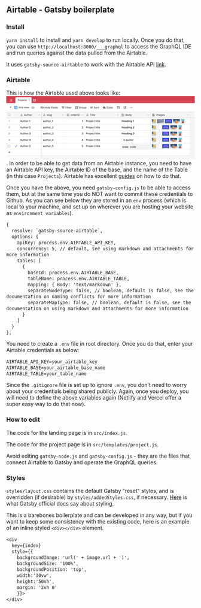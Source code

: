 ## Airtable - Gatsby boilerplate


### Install 
`yarn install` to install and `yarn develop` to run locally. Once you do that, you can use `http://localhost:8000/___graphql` to access the GraphQL IDE and run queries against the data pulled from the Airtable. 

It uses `gatsby-source-airtable` to work with the Airtable API [link](https://github.com/jbolda/gatsby-source-airtable).

### Airtable
This is how the Airtable used above looks like: <img src="screenshot.png">. In order to be able to get data from an Airtable instance, you need to have an Airtable API key, the Airtable ID of the base, and the name of the Table (in this case `Projects`). Airtable has excellent <a href="https://airtable.com/api">guides</a> on how to do that.

Once you have the above, you need `gatsby-config.js` to be able to access them, but at the same time you do NOT want to commit these credentials to Github. As you can see below they are stored in an `env` process (which is local to your machine, and set up on wherever you are hosting your website as `environment variables`).

```
{
  resolve: `gatsby-source-airtable`,
  options: {
    apiKey: process.env.AIRTABLE_API_KEY,
    concurrency: 5, // default, see using markdown and attachments for more information
    tables: [
      {
        baseId: process.env.AIRTABLE_BASE,
        tableName: process.env.AIRTABLE_TABLE,
        mapping: { Body: 'text/markdown' },
        separateNodeType: false, // boolean, default is false, see the documentation on naming conflicts for more information
        separateMapType: false, // boolean, default is false, see the documentation on using markdown and attachments for more information
      }
    ]
  }
},
```

You need to create a `.env` file in root directory. Once you do that, enter your Airtable credentials as below: 

```
AIRTABLE_API_KEY=your_airtable_key
AIRTABLE_BASE=your_airtable_base_name
AIRTABLE_TABLE=your_table_name
```

Since the `.gitignore` file is set up to ignore `.env`, you don't need to worry about your credentials being shared publicly. Again, once you deploy, you will need to define the above variables again (Netlify and Vercel offer a super easy way to do that now). 

### How to edit
The code for the landing page is in `src/index.js`.

The code for the project page is in `src/templates/project.js`. 

Avoid editing `gatsby-node.js` and `gatsby-config.js` - they are the files that connect Airtable to Gatsby and operate the GraphQL queries.

### Styles
`styles/layout.css` contains the default Gatsby "reset" styles, and is overridden (if desirable) by `styles/addedStyles.css`, if necessary. <a href="https://www.gatsbyjs.org/docs/styling/">Here</a> is what Gatsby official docs say about styling.

This is a barebones boilerplate and can be developed in any way, but if you want to keep some consistency with the existing code, here is an example of an inline styled `<div></div>` element.

```
<div 
  key={index}
  style={{
    backgroundImage: 'url(' + image.url + ')',
    backgroundSize: '100%',
    backgroundPosition: 'top',
    width:'30vw', 
    height:'50vh', 
    margin: '2vh 0'
    }}>
</div>
```